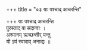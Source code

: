 +++
title = "०३ याः पश्चाद् आचरन्ति"

+++
याः पश्चाद् आचरन्ति  
पुरस्ताद् वा सदान्वाः ।  
अश्मानम् ऋच्छन्तीर् यन्तु  
यो ऽयं स्वादाव् अनाद्यः ॥